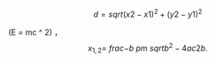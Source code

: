 <script type="text/javascript" src="http://cdn.mathjax.org/mathjax/latest/MathJax.js?config=default"></script>

$$
d = sqrt(x2 - x1)^2 + (y2 - y1)^2
$$

(E = mc ^ 2) ， $$ x_ {1,2} = \ frac {-b \ pm \ sqrt {b ^ 2-4ac}} {2b}. $$
